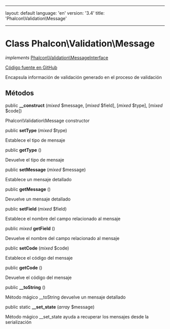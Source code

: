 * * *

layout: default language: 'en' version: '3.4' title: 'Phalcon\Validation\Message'

* * *

# Class **Phalcon\Validation\Message**

*implements* [Phalcon\Validation\MessageInterface](/3.4/en/api/Phalcon_Validation_MessageInterface)

<a href="https://github.com/phalcon/cphalcon/tree/v3.4.0/phalcon/validation/message.zep" class="btn btn-default btn-sm">Código fuente en GitHub</a>

Encapsula información de validación generado en el proceso de validación

## Métodos

public **__construct** (*mixed* $message, [*mixed* $field], [*mixed* $type], [*mixed* $code])

Phalcon\Validation\Message constructor

public **setType** (*mixed* $type)

Establece el tipo de mensaje

public **getType** ()

Devuelve el tipo de mensaje

public **setMessage** (*mixed* $message)

Establece un mensaje detallado

public **getMessage** ()

Devuelve un mensaje detallado

public **setField** (*mixed* $field)

Establece el nombre del campo relacionado al mensaje

public *mixed* **getField** ()

Devuelve el nombre del campo relacionado al mensaje

public **setCode** (*mixed* $code)

Establece el código del mensaje

public **getCode** ()

Devuelve el código del mensaje

public **__toString** ()

Método mágico __toString devuelve un mensaje detallado

public static **__set_state** (*array* $message)

Método mágico __set_state ayuda a recuperar los mensajes desde la serialización